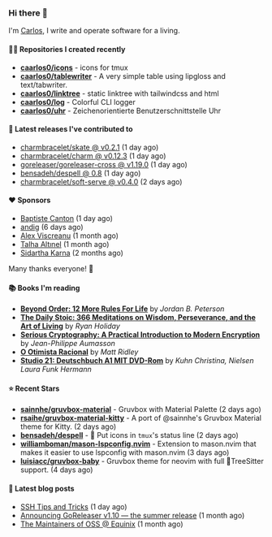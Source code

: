 ### Hi there 👋

I'm [Carlos](https://caarlos0.dev), I write and operate software for a living.

#### 👨‍💻 Repositories I created recently
- **[caarlos0/icons](https://github.com/caarlos0/icons)** - icons for tmux
- **[caarlos0/tablewriter](https://github.com/caarlos0/tablewriter)** - A very simple table using lipgloss and text/tabwriter.
- **[caarlos0/linktree](https://github.com/caarlos0/linktree)** - static linktree with tailwindcss and html
- **[caarlos0/log](https://github.com/caarlos0/log)** - Colorful CLI logger
- **[caarlos0/uhr](https://github.com/caarlos0/uhr)** - Zeichenorientierte Benutzerschnittstelle Uhr

#### 🚀 Latest releases I've contributed to


- [charmbracelet/skate @ v0.2.1](https://github.com/charmbracelet/skate/releases/tag/v0.2.1) (1 day ago)
- [charmbracelet/charm @ v0.12.3](https://github.com/charmbracelet/charm/releases/tag/v0.12.3) (1 day ago)
- [goreleaser/goreleaser-cross @ v1.19.0](https://github.com/goreleaser/goreleaser-cross/releases/tag/v1.19.0) (1 day ago)
- [bensadeh/despell @ 0.8](https://github.com/bensadeh/despell/releases/tag/0.8) (1 day ago)
- [charmbracelet/soft-serve @ v0.4.0](https://github.com/charmbracelet/soft-serve/releases/tag/v0.4.0) (2 days ago)

#### ❤️ Sponsors
- [Baptiste Canton](https://github.com/batmac) (1 day ago)
- [andig](https://github.com/andig) (6 days ago)
- [Alex Viscreanu](https://github.com/aexvir) (1 month ago)
- [Talha Altınel](https://github.com/MrWormHole) (1 month ago)
- [Sidartha Karna](https://github.com/sidarthakarna) (2 months ago)

Many thanks everyone! 🙏

#### 📚 Books I'm reading
- **[Beyond Order: 12 More Rules For Life](https://www.goodreads.com/book/show/57422874-beyond-order)** by _Jordan B. Peterson_
- **[The Daily Stoic: 366 Meditations on Wisdom, Perseverance, and the Art of Living](https://www.goodreads.com/book/show/29093292-the-daily-stoic)** by _Ryan Holiday_
- **[Serious Cryptography: A Practical Introduction to Modern Encryption](https://www.goodreads.com/book/show/36265193-serious-cryptography)** by _Jean-Philippe Aumasson_
- **[O Otimista Racional](https://www.goodreads.com/book/show/32706964-o-otimista-racional)** by _Matt Ridley_
- **[Studio 21: Deutschbuch A1 MIT DVD-Rom](https://www.goodreads.com/book/show/25495148-studio-21)** by _Kuhn Christina, Nielsen Laura Funk Hermann_

#### ⭐ Recent Stars


- **[sainnhe/gruvbox-material](https://github.com/sainnhe/gruvbox-material)** - Gruvbox with Material Palette (2 days ago)
- **[rsaihe/gruvbox-material-kitty](https://github.com/rsaihe/gruvbox-material-kitty)** - A port of @sainnhe&#39;s Gruvbox Material theme for Kitty. (2 days ago)
- **[bensadeh/despell](https://github.com/bensadeh/despell)** - 🎩 Put icons in `tmux`&#39;s status line (2 days ago)
- **[williamboman/mason-lspconfig.nvim](https://github.com/williamboman/mason-lspconfig.nvim)** - Extension to mason.nvim that makes it easier to use lspconfig with mason.nvim (3 days ago)
- **[luisiacc/gruvbox-baby](https://github.com/luisiacc/gruvbox-baby)** - Gruvbox theme for neovim with full 🎄TreeSitter support.  (4 days ago)

#### 📄 Latest blog posts
- [SSH Tips and Tricks](https://carlosbecker.com/posts/ssh-tips-and-tricks/) (1 day ago)
- [Announcing GoReleaser v1.10 — the summer release](https://carlosbecker.com/posts/goreleaser-v1.10/) (1 month ago)
- [The Maintainers of OSS @ Equinix](https://carlosbecker.com/posts/equinix-maintainers-oss/) (1 month ago)
